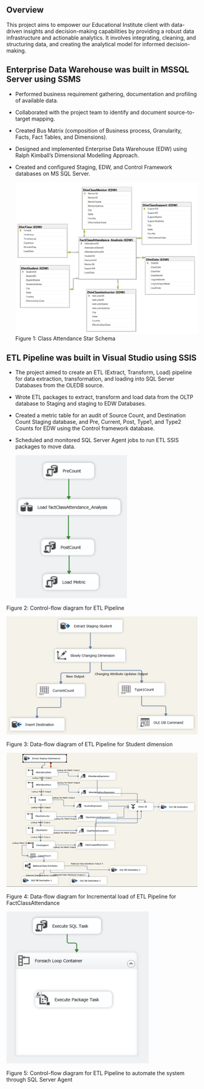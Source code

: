 ## Overview

This project aims to empower our Educational Institute client with data-driven insights and decision-making capabilities by providing a robust data infrastructure and actionable analytics. It involves integrating, cleaning, and structuring data, and creating the analytical model for informed decision-making.

## Enterprise Data Warehouse was built in MSSQL Server using SSMS

- Performed business requirement gathering, documentation and profiling of available data.
- Collaborated with the project team to identify and document source-to-target mapping. 
- Created Bus Matrix (composition of Business process, Granularity, Facts, Fact Tables, and Dimensions).
- Designed and implemented Enterprise Data Warehouse (EDW) using Ralph Kimball’s Dimensional Modelling Approach.
- Created and configured Staging, EDW, and Control Framework databases on MS SQL Server. 

  ![Class Attendance](https://github.com/sshahidul29/Building-an-Analytic-Environment-for-Class-Attendance-Management-Systems/blob/main/Figures/ClassEDW.PNG)  
Figure 1: Class Attendance Star Schema

## ETL Pipeline was built in Visual Studio using SSIS

- The project aimed to create an ETL (Extract, Transform, Load) pipeline for data extraction, transformation, and loading into SQL Server Databases from the OLEDB source.
- Wrote ETL packages to extract, transform and load data from the OLTP database to Staging and staging to EDW Databases.
- Created a metric table for an audit of Source Count, and Destination Count Staging database, and Pre, Current, Post, Type1, and Type2 Counts for EDW using the Control framework database.
- Scheduled and monitored SQL Server Agent jobs to run ETL SSIS packages to move data.

  
   ![Class Attendance](https://github.com/sshahidul29/Building-an-Analytic-Environment-for-Class-Attendance-Management-Systems/blob/main/Figures/ClassETL3.PNG) 

 Figure 2: Control-flow diagram for ETL Pipeline

   ![Class Attendance](https://github.com/sshahidul29/Building-an-Analytic-Environment-for-Class-Attendance-Management-Systems/blob/main/Figures/ClassETL1.PNG) 

 Figure 3: Data-flow diagram of ETL Pipeline for Student dimension

  ![Class Attendance](https://github.com/sshahidul29/Building-an-Analytic-Environment-for-Class-Attendance-Management-Systems/blob/main/Figures/ClassETL2.PNG) 

Figure 4: Data-flow diagram for Incremental load of ETL Pipeline for FactClassAttendance

 ![Class Attendance](https://github.com/sshahidul29/Building-an-Analytic-Environment-for-Class-Attendance-Management-Systems/blob/main/Figures/ClassETL4.PNG) 

Figure 5: Control-flow diagram for ETL Pipeline to automate the system through SQL Server Agent


